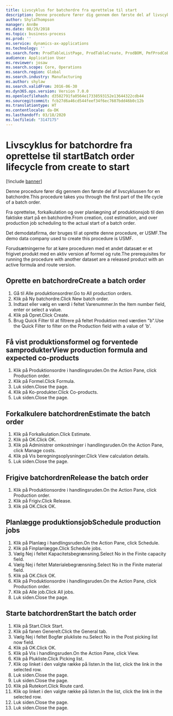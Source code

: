 ```yaml
---
title: Livscyklus for batchordre fra oprettelse til start
description: Denne procedure fører dig gennem den første del af livscyklussen for en batchordre.
author: ShylaThompson
manager: AnnBe
ms.date: 08/29/2018
ms.topic: business-process
ms.prod: ''
ms.service: dynamics-ax-applications
ms.technology: ''
ms.search.form: ProdTableListPage, ProdTableCreate, ProdBOM, PmfProdCoBy, ProdParmCostEstimation, ProdCalcTrans, ProdParmRelease, ProdSchedule, ProdRouteJob, ProdParmStartUp, ProdJournalTransBOM, ProdJournalTransRoute
audience: Application User
ms.reviewer: josaw
ms.search.scope: Core, Operations
ms.search.region: Global
ms.search.industry: Manufacturing
ms.author: shylaw
ms.search.validFrom: 2016-06-30
ms.dyn365.ops.version: Version 7.0.0
ms.openlocfilehash: d3582791fa0564e17338593152e13644322cdb44
ms.sourcegitcommit: fcb27d6a46cd544feef34f6ec7607bdd46b0c12b
ms.translationtype: HT
ms.contentlocale: da-DK
ms.lasthandoff: 03/18/2020
ms.locfileid: "3147175"
---
```

# <a name="batch-order-lifecycle-from-create-to-start"></a><span data-ttu-id="9677f-103">Livscyklus for batchordre fra oprettelse til start</span><span class="sxs-lookup"><span data-stu-id="9677f-103">Batch order lifecycle from create to start</span></span>

[!include [banner](../../includes/banner.md)]

<span data-ttu-id="9677f-104">Denne procedure fører dig gennem den første del af livscyklussen for en batchordre.</span><span class="sxs-lookup"><span data-stu-id="9677f-104">This procedure takes you through the first part of the life cycle of a batch order.</span></span>

<span data-ttu-id="9677f-105">Fra oprettelse, forkalkulation og over planlægning af produktionsjob til den faktiske start på en batchordre.</span><span class="sxs-lookup"><span data-stu-id="9677f-105">From creation, cost estimation, and over production job scheduling to the actual start of a batch order.</span></span>



<span data-ttu-id="9677f-106">Det demodatafirma, der bruges til at oprette denne procedure, er USMF.</span><span class="sxs-lookup"><span data-stu-id="9677f-106">The demo data company used to create this procedure is USMF.</span></span> 



<span data-ttu-id="9677f-107">Forudsætningerne for at køre proceduren med et andet datasæt er et frigivet produkt med en aktiv version af formel og rute.</span><span class="sxs-lookup"><span data-stu-id="9677f-107">The prerequisites for running the procedure with another dataset are a released product with an active formula and route version.</span></span>


## <a name="create-a-batch-order"></a><span data-ttu-id="9677f-108">Oprette en batchordre</span><span class="sxs-lookup"><span data-stu-id="9677f-108">Create a batch order</span></span>
1. <span data-ttu-id="9677f-109">Gå til Alle produktionsordrer.</span><span class="sxs-lookup"><span data-stu-id="9677f-109">Go to All production orders.</span></span>
2. <span data-ttu-id="9677f-110">Klik på Ny batchordre.</span><span class="sxs-lookup"><span data-stu-id="9677f-110">Click New batch order.</span></span>
3. <span data-ttu-id="9677f-111">Indtast eller vælg en værdi i feltet Varenummer.</span><span class="sxs-lookup"><span data-stu-id="9677f-111">In the Item number field, enter or select a value.</span></span>
4. <span data-ttu-id="9677f-112">Klik på Opret.</span><span class="sxs-lookup"><span data-stu-id="9677f-112">Click Create.</span></span>
5. <span data-ttu-id="9677f-113">Brug Quick Filter til at filtrere på feltet Produktion med værdien "b".</span><span class="sxs-lookup"><span data-stu-id="9677f-113">Use the Quick Filter to filter on the Production field with a value of 'b'.</span></span>

## <a name="view-production-formula-and-expected-co-products"></a><span data-ttu-id="9677f-114">Få vist produktionsformel og forventede samprodukter</span><span class="sxs-lookup"><span data-stu-id="9677f-114">View production formula and expected co-products</span></span>
1. <span data-ttu-id="9677f-115">Klik på Produktionsordre i handlingsruden.</span><span class="sxs-lookup"><span data-stu-id="9677f-115">On the Action Pane, click Production order.</span></span>
2. <span data-ttu-id="9677f-116">Klik på Formel.</span><span class="sxs-lookup"><span data-stu-id="9677f-116">Click Formula.</span></span>
3. <span data-ttu-id="9677f-117">Luk siden.</span><span class="sxs-lookup"><span data-stu-id="9677f-117">Close the page.</span></span>
4. <span data-ttu-id="9677f-118">Klik på Ko-produkter.</span><span class="sxs-lookup"><span data-stu-id="9677f-118">Click Co-products.</span></span>
5. <span data-ttu-id="9677f-119">Luk siden.</span><span class="sxs-lookup"><span data-stu-id="9677f-119">Close the page.</span></span>

## <a name="estimate-the-batch-order"></a><span data-ttu-id="9677f-120">Forkalkulere batchordren</span><span class="sxs-lookup"><span data-stu-id="9677f-120">Estimate the batch order</span></span>
1. <span data-ttu-id="9677f-121">Klik på Forkalkulation.</span><span class="sxs-lookup"><span data-stu-id="9677f-121">Click Estimate.</span></span>
2. <span data-ttu-id="9677f-122">Klik på OK.</span><span class="sxs-lookup"><span data-stu-id="9677f-122">Click OK.</span></span>
3. <span data-ttu-id="9677f-123">Klik på Administrer omkostninger i handlingsruden.</span><span class="sxs-lookup"><span data-stu-id="9677f-123">On the Action Pane, click Manage costs.</span></span>
4. <span data-ttu-id="9677f-124">Klik på Vis beregningsoplysninger.</span><span class="sxs-lookup"><span data-stu-id="9677f-124">Click View calculation details.</span></span>
5. <span data-ttu-id="9677f-125">Luk siden.</span><span class="sxs-lookup"><span data-stu-id="9677f-125">Close the page.</span></span>

## <a name="release-the-batch-order"></a><span data-ttu-id="9677f-126">Frigive batchordren</span><span class="sxs-lookup"><span data-stu-id="9677f-126">Release the batch order</span></span>
1. <span data-ttu-id="9677f-127">Klik på Produktionsordre i handlingsruden.</span><span class="sxs-lookup"><span data-stu-id="9677f-127">On the Action Pane, click Production order.</span></span>
2. <span data-ttu-id="9677f-128">Klik på Frigiv.</span><span class="sxs-lookup"><span data-stu-id="9677f-128">Click Release.</span></span>
3. <span data-ttu-id="9677f-129">Klik på OK.</span><span class="sxs-lookup"><span data-stu-id="9677f-129">Click OK.</span></span>

## <a name="schedule-production-jobs"></a><span data-ttu-id="9677f-130">Planlægge produktionsjob</span><span class="sxs-lookup"><span data-stu-id="9677f-130">Schedule production jobs</span></span>
1. <span data-ttu-id="9677f-131">Klik på Planlæg i handlingsruden.</span><span class="sxs-lookup"><span data-stu-id="9677f-131">On the Action Pane, click Schedule.</span></span>
2. <span data-ttu-id="9677f-132">Klik på Finplanlægge.</span><span class="sxs-lookup"><span data-stu-id="9677f-132">Click Schedule jobs.</span></span>
3. <span data-ttu-id="9677f-133">Vælg Nej i feltet Kapacitetsbegrænsning.</span><span class="sxs-lookup"><span data-stu-id="9677f-133">Select No in the Finite capacity field.</span></span>
4. <span data-ttu-id="9677f-134">Vælg Nej i feltet Materialebegrænsning.</span><span class="sxs-lookup"><span data-stu-id="9677f-134">Select No in the Finite material field.</span></span>
5. <span data-ttu-id="9677f-135">Klik på OK.</span><span class="sxs-lookup"><span data-stu-id="9677f-135">Click OK.</span></span>
6. <span data-ttu-id="9677f-136">Klik på Produktionsordre i handlingsruden.</span><span class="sxs-lookup"><span data-stu-id="9677f-136">On the Action Pane, click Production order.</span></span>
7. <span data-ttu-id="9677f-137">Klik på Alle job.</span><span class="sxs-lookup"><span data-stu-id="9677f-137">Click All jobs.</span></span>
8. <span data-ttu-id="9677f-138">Luk siden.</span><span class="sxs-lookup"><span data-stu-id="9677f-138">Close the page.</span></span>

## <a name="start-the-batch-order"></a><span data-ttu-id="9677f-139">Starte batchordren</span><span class="sxs-lookup"><span data-stu-id="9677f-139">Start the batch order</span></span>
1. <span data-ttu-id="9677f-140">Klik på Start.</span><span class="sxs-lookup"><span data-stu-id="9677f-140">Click Start.</span></span>
2. <span data-ttu-id="9677f-141">Klik på fanen Generelt.</span><span class="sxs-lookup"><span data-stu-id="9677f-141">Click the General tab.</span></span>
3. <span data-ttu-id="9677f-142">Vælg Nej i feltet Bogfør plukliste nu.</span><span class="sxs-lookup"><span data-stu-id="9677f-142">Select No in the Post picking list now field.</span></span>
4. <span data-ttu-id="9677f-143">Klik på OK.</span><span class="sxs-lookup"><span data-stu-id="9677f-143">Click OK.</span></span>
5. <span data-ttu-id="9677f-144">Klik på Vis i handlingsruden.</span><span class="sxs-lookup"><span data-stu-id="9677f-144">On the Action Pane, click View.</span></span>
6. <span data-ttu-id="9677f-145">Klik på Plukliste.</span><span class="sxs-lookup"><span data-stu-id="9677f-145">Click Picking list.</span></span>
7. <span data-ttu-id="9677f-146">Klik op linket i den valgte række på listen.</span><span class="sxs-lookup"><span data-stu-id="9677f-146">In the list, click the link in the selected row.</span></span>
8. <span data-ttu-id="9677f-147">Luk siden.</span><span class="sxs-lookup"><span data-stu-id="9677f-147">Close the page.</span></span>
9. <span data-ttu-id="9677f-148">Luk siden.</span><span class="sxs-lookup"><span data-stu-id="9677f-148">Close the page.</span></span>
10. <span data-ttu-id="9677f-149">Klik på Rutekort.</span><span class="sxs-lookup"><span data-stu-id="9677f-149">Click Route card.</span></span>
11. <span data-ttu-id="9677f-150">Klik op linket i den valgte række på listen.</span><span class="sxs-lookup"><span data-stu-id="9677f-150">In the list, click the link in the selected row.</span></span>
12. <span data-ttu-id="9677f-151">Luk siden.</span><span class="sxs-lookup"><span data-stu-id="9677f-151">Close the page.</span></span>
13. <span data-ttu-id="9677f-152">Luk siden.</span><span class="sxs-lookup"><span data-stu-id="9677f-152">Close the page.</span></span>

